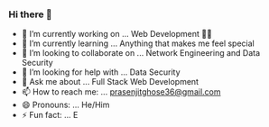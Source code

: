 ### Hi there 👋
<!--
**prasenjitghose36/prasenjitghose36** is a ✨ _special_ ✨ repository because its `README.md` (this file) appears on your GitHub profile.

Here are some ideas to get you started:-->

- 🔭 I’m currently working on ... Web Development 👩‍💻
- 🌱 I’m currently learning ... Anything that makes me feel special
- 👯 I’m looking to collaborate on ... Network Engineering and Data Security
- 🤔 I’m looking for help with ... Data Security
- 💬 Ask me about ... Full Stack Web Development
- 📫 How to reach me: ... prasenjitghose36@gmail.com
- 😄 Pronouns: ... He/Him
- ⚡ Fun fact: ... E

